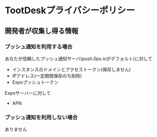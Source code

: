 # TootDeskプライバシーポリシー

## 開発者が収集し得る情報

### プッシュ通知を利用する場合

あなたが信頼したプッシュ通知サーバ(push.0px.ioがデフォルト)に対して

* インスタンスのドメインとアクセストークン(保存しません)
* IPアドレス(一定期間保存のち削除)
* Expoプッシュトークン

Expoサーバーに対して

* APN

### プッシュ通知を利用しない場合

ありません